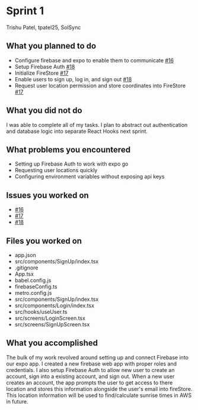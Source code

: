 # Sprint 1

Trishu Patel, tpatel25, SolSync

## What you planned to do

- Configure firebase and expo to enable them to communicate [#16](https://github.com/utk-cs340-fall24/SolSync/issues/16)
- Setup Firebase Auth [#18](https://github.com/utk-cs340-fall24/SolSync/issues/18)
- Initialize FireStore [#17](https://github.com/utk-cs340-fall24/SolSync/issues/17)
- Enable users to sign up, log in, and sign out [#18](https://github.com/utk-cs340-fall24/SolSync/issues/18)
- Request user location permission and store coordinates into FireStore [#17](https://github.com/utk-cs340-fall24/SolSync/issues/17)

## What you did not do

I was able to complete all of my tasks. I plan to abstract out authentication and database logic into separate React Hooks next sprint.

## What problems you encountered

- Setting up Firebase Auth to work with expo go
- Requesting user locations quickly
- Configuring environment variables without exposing api keys

## Issues you worked on

- [#16](https://github.com/utk-cs340-fall24/SolSync/issues/16)
- [#17](https://github.com/utk-cs340-fall24/SolSync/issues/17)
- [#18](https://github.com/utk-cs340-fall24/SolSync/issues/18)

## Files you worked on

- app.json
- src/components/SignUp/index.tsx
- .gitignore
- App.tsx
- babel.config.js
- firebaseConfig.ts
- metro.config.js
- src/components/SignUp/index.tsx
- src/components/Login/index.tsx
- src/hooks/useUser.ts
- src/screens/LoginScreen.tsx
- src/screens/SignUpScreen.tsx

## What you accomplished

The bulk of my work revolved around setting up and connect Firebase into our expo app. I created a new firebase web app with proper roles and credentials. I also setup Firebase Auth to allow new user to create an account, sign into a existing account, and sign out. When a new user creates an account, the app prompts the user to get access to there location and stores this information alongside the user's email into fireStore. This location information will be used to find/calculate sunrise times in AWS in future.
